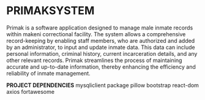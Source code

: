 # PRIMAKSYSTEM
 Primak is a software application designed to manage male inmate records within makeni correctional facility. The system allows a comprehensive record-keeping by enabling staff members, who are authorized and added by an administrator, to input and update inmate data. This data can include personal information, criminal history, current incarceration details, and any other relevant records. Primak streamlines the process of maintaining accurate and up-to-date information, thereby enhancing the efficiency and reliability of inmate management.


**PROJECT DEPENDENCIES**
mysqliclient package 
pillow
bootstrap
react-dom
axios
fortawesome
